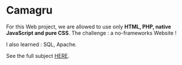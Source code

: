 # Camagru
For this Web project, we are allowed to use only <b>HTML, PHP, native JavaScript and pure CSS</b>.
The challenge : a no-frameworks Website !

I also learned : SQL, Apache.

See the full subject <a href="http://gdurl.com/alRp" target="_blank">HERE</a>.
